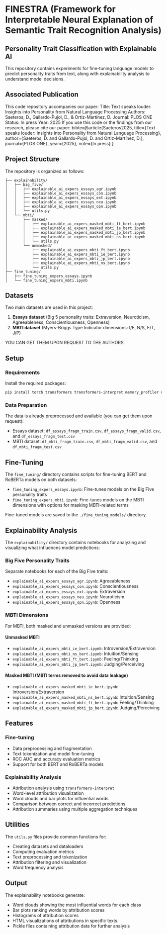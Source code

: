 # FINESTRA (Framework for Interpretable Neural Explanation of Semantic Trait Recognition Analysis)
## Personality Trait Classification with Explainable AI

This repository contains experiments for fine-tuning language models to predict personality traits from text, along with explainability analysis to understand model decisions.

## Associated Publication
This code repository accompanies our paper:
Title: Text speaks louder: Insights into Personality from Natural Language Processing
Authors: Saeteros, D., Gallardo-Pujol, D., & Ortiz-Martínez, D.
Journal: PLOS ONE
Status: In press
Year: 2025
If you use this code or the findings from our research, please cite our paper:
bibtex@article{Saeteros2025,
  title={Text speaks louder: Insights into Personality from Natural Language Processing},
  author={Saeteros, D. and Gallardo-Pujol, D. and Ortiz-Martínez, D.},
  journal={PLOS ONE},
  year={2025},
  note={In press}
}

## Project Structure

The repository is organized as follows:

```
├── explainability/
│   ├── big_five/
│   │   ├── explainable_ai_expers_essays_agr.ipynb
│   │   ├── explainable_ai_expers_essays_con.ipynb
│   │   ├── explainable_ai_expers_essays_ext.ipynb
│   │   ├── explainable_ai_expers_essays_neu.ipynb
│   │   ├── explainable_ai_expers_essays_opn.ipynb
│   │   └── utils.py
│   └── mbti/
│       ├── masked/
│       │   ├── explainable_ai_expers_masked_mbti_ft_bert.ipynb
│       │   ├── explainable_ai_expers_masked_mbti_ie_bert.ipynb
│       │   ├── explainable_ai_expers_masked_mbti_jp_bert.ipynb
│       │   ├── explainable_ai_expers_masked_mbti_ns_bert.ipynb
│       │   └── utils.py
│       └── unmasked/
│           ├── explainable_ai_expers_mbti_ft_bert.ipynb 
│           ├── explainable_ai_expers_mbti_ie_bert.ipynb
│           ├── explainable_ai_expers_mbti_jp_bert.ipynb
│           ├── explainable_ai_expers_mbti_ns_bert.ipynb
│           └── utils.py
├── fine_tuning/
│   ├── fine_tuning_expers_essays.ipynb
│   └── fine_tuning_expers_mbti.ipynb
```

## Datasets

Two main datasets are used in this project:
1. **Essays dataset** (Big 5 personality traits: Extraversion, Neuroticism, Agreeableness, Conscientiousness, Openness)
2. **MBTI dataset** (Myers-Briggs Type Indicator dimensions: I/E, N/S, F/T, J/P)

YOU CAN GET THEM UPON REQUEST TO THE AUTHORS

## Setup

### Requirements

Install the required packages:

```bash
pip install torch transformers transformers-interpret memory_profiler datasets accelerate nltk tweet-preprocessor pandas matplotlib seaborn wordcloud
```

### Data Preparation

The data is already preprocessed and available (you can get them upon request):
* Essays dataset: `df_essays_fragm_train.csv`, `df_essays_fragm_valid.csv`, and `df_essays_fragm_test.csv`
* MBTI dataset: `df_mbti_fragm_train.csv`, `df_mbti_fragm_valid.csv`, and `df_mbti_fragm_test.csv`

## Fine-Tuning

The `fine_tuning/` directory contains scripts for fine-tuning BERT and RoBERTa models on both datasets:

* `fine_tuning_expers_essays.ipynb`: Fine-tunes models on the Big Five personality traits
* `fine_tuning_expers_mbti.ipynb`: Fine-tunes models on the MBTI dimensions with options for masking MBTI-related terms

Fine-tuned models are saved to the `./fine_tuning_models/` directory.

## Explainability Analysis

The `explainability/` directory contains notebooks for analyzing and visualizing what influences model predictions:

### Big Five Personality Traits

Separate notebooks for each of the Big Five traits:
* `explainable_ai_expers_essays_agr.ipynb`: Agreeableness
* `explainable_ai_expers_essays_con.ipynb`: Conscientiousness
* `explainable_ai_expers_essays_ext.ipynb`: Extraversion
* `explainable_ai_expers_essays_neu.ipynb`: Neuroticism
* `explainable_ai_expers_essays_opn.ipynb`: Openness

### MBTI Dimensions

For MBTI, both masked and unmasked versions are provided:

#### Unmasked MBTI
* `explainable_ai_expers_mbti_ie_bert.ipynb`: Introversion/Extraversion
* `explainable_ai_expers_mbti_ns_bert.ipynb`: Intuition/Sensing
* `explainable_ai_expers_mbti_ft_bert.ipynb`: Feeling/Thinking
* `explainable_ai_expers_mbti_jp_bert.ipynb`: Judging/Perceiving

#### Masked MBTI (MBTI terms removed to avoid data leakage)
* `explainable_ai_expers_masked_mbti_ie_bert.ipynb`: Introversion/Extraversion
* `explainable_ai_expers_masked_mbti_ns_bert.ipynb`: Intuition/Sensing
* `explainable_ai_expers_masked_mbti_ft_bert.ipynb`: Feeling/Thinking
* `explainable_ai_expers_masked_mbti_jp_bert.ipynb`: Judging/Perceiving

## Features

### Fine-tuning
* Data preprocessing and fragmentation
* Text tokenization and model fine-tuning
* ROC AUC and accuracy evaluation metrics
* Support for both BERT and RoBERTa models

### Explainability Analysis
* Attribution analysis using `transformers-interpret`
* Word-level attribution visualization
* Word clouds and bar plots for influential words
* Comparison between correct and incorrect predictions
* Attribution summaries using multiple aggregation techniques

## Utilities

The `utils.py` files provide common functions for:
* Creating datasets and dataloaders
* Computing evaluation metrics
* Text preprocessing and tokenization
* Attribution filtering and visualization
* Word frequency analysis

## Output

The explainability notebooks generate:
* Word clouds showing the most influential words for each class
* Bar plots ranking words by attribution scores
* Histograms of attribution scores
* HTML visualizations of attributions in specific texts
* Pickle files containing attribution data for further analysis
